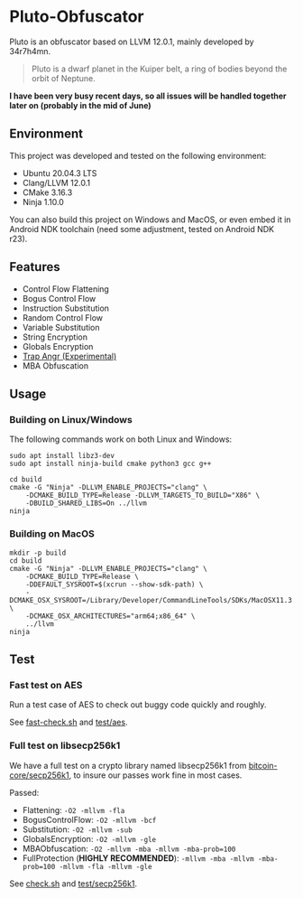 # Pluto-Obfuscator
Pluto is an obfuscator based on LLVM 12.0.1, mainly developed by 34r7h4mn.
> Pluto is a dwarf planet in the Kuiper belt, a ring of bodies beyond the orbit of Neptune.

**I have been very busy recent days, so all issues will be handled together later on (probably in the mid of June)**
## Environment
This project was developed and tested on the following environment:
- Ubuntu 20.04.3 LTS
- Clang/LLVM 12.0.1
- CMake 3.16.3
- Ninja 1.10.0

You can also build this project on Windows and MacOS, or even embed it in Android NDK toolchain (need some adjustment, tested on Android NDK r23).

## Features
- Control Flow Flattening
- Bogus Control Flow
- Instruction Substitution
- Random Control Flow
- Variable Substitution
- String Encryption
- Globals Encryption
- [Trap Angr (Experimental)](TrapAngr.md)
- MBA Obfuscation

## Usage
### Building on Linux/Windows
The following commands work on both Linux and Windows:
```shell
sudo apt install libz3-dev
sudo apt install ninja-build cmake python3 gcc g++

cd build
cmake -G "Ninja" -DLLVM_ENABLE_PROJECTS="clang" \
    -DCMAKE_BUILD_TYPE=Release -DLLVM_TARGETS_TO_BUILD="X86" \
    -DBUILD_SHARED_LIBS=On ../llvm
ninja
```
### Building on MacOS

```shell
mkdir -p build
cd build
cmake -G "Ninja" -DLLVM_ENABLE_PROJECTS="clang" \
    -DCMAKE_BUILD_TYPE=Release \
    -DDEFAULT_SYSROOT=$(xcrun --show-sdk-path) \
    -DCMAKE_OSX_SYSROOT=/Library/Developer/CommandLineTools/SDKs/MacOSX11.3.sdk \
    -DCMAKE_OSX_ARCHITECTURES="arm64;x86_64" \
    ../llvm
ninja
```



## Test
### Fast test on AES
Run a test case of AES to check out buggy code quickly and roughly.

See [fast-check.sh](fast-check.sh) and [test/aes](test/aes/).
### Full test on libsecp256k1
We have a full test on a crypto library named libsecp256k1 from [bitcoin-core/secp256k1](https://github.com/bitcoin-core/secp256k1), to insure our passes work fine in most cases.

Passed:
- Flattening: `-O2 -mllvm -fla`
- BogusControlFlow: `-O2 -mllvm -bcf`
- Substitution: `-O2 -mllvm -sub`
- GlobalsEncryption: `-O2 -mllvm -gle`
- MBAObfuscation: `-O2 -mllvm -mba -mllvm -mba-prob=100`
- FullProtection (**HIGHLY RECOMMENDED**): `-mllvm -mba -mllvm -mba-prob=100 -mllvm -fla -mllvm -gle`

See [check.sh](check.sh) and [test/secp256k1](test/secp256k1/).
